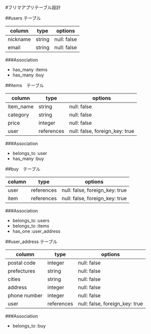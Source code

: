 #フリマアプリテーブル設計


##users テーブル

|  column  |  type  |  options    |
|----------|--------|-------------|
| nickname | string | null: false |
|  email   | string | null: false |


###Association
- has_many :items
- has_many :buy


##items　テーブル

|  column   |  type      |  options                       |
|-----------|------------|--------------------------------|
| item_name | string     | null: false                    |
| category  | string     | null: false                    |
| price     | integer    | null: false                    |
| user      | references | null: false, foreign_key: true |


###Association
- belongs_to :user
- has_many :buy


##buy　テーブル

|  column   |  type      |  options                       |
|-----------|------------|--------------------------------|
| user      | references | null: false, foreign_key: true |
| item      | references | null: false, foreign_key: true |


###Association
- belongs_to :users
- belongs_to :items
- has_one :user_address


##user_address テーブル


|  column     |  type      |  options                       |
|-------------|------------|--------------------------------|
| postal code | integer    | null: false                    |
| prefectures | string     | null: false                    |
| cities      | string     | null: false                    |
| address     | integer    | null: false                    |
| phone number| integer    | null: false                    |
| user        | references | null: false, foreign_key: true |


###Association
- belongs_to :buy